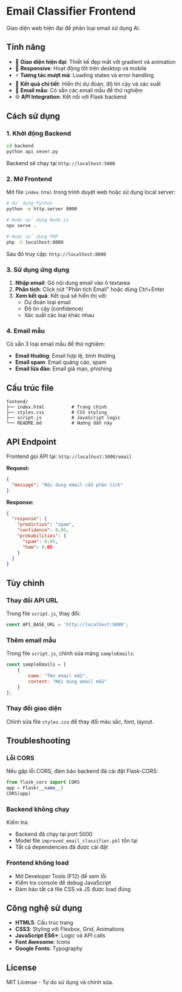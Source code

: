 # Email Classifier Frontend

Giao diện web hiện đại để phân loại email sử dụng AI.

## Tính năng

- 🎨 **Giao diện hiện đại**: Thiết kế đẹp mắt với gradient và animation
- 📱 **Responsive**: Hoạt động tốt trên desktop và mobile
- ⚡ **Tương tác mượt mà**: Loading states và error handling
- 🎯 **Kết quả chi tiết**: Hiển thị dự đoán, độ tin cậy và xác suất
- 📝 **Email mẫu**: Có sẵn các email mẫu để thử nghiệm
- 🌐 **API Integration**: Kết nối với Flask backend

## Cách sử dụng

### 1. Khởi động Backend
```bash
cd backend
python api_sever.py
```
Backend sẽ chạy tại `http://localhost:5000`

### 2. Mở Frontend
Mở file `index.html` trong trình duyệt web hoặc sử dụng local server:

```bash
# Sử dụng Python
python -m http.server 8000

# Hoặc sử dụng Node.js
npx serve .

# Hoặc sử dụng PHP
php -S localhost:8000
```

Sau đó truy cập: `http://localhost:8000`

### 3. Sử dụng ứng dụng

1. **Nhập email**: Gõ nội dung email vào ô textarea
2. **Phân tích**: Click nút "Phân tích Email" hoặc dùng Ctrl+Enter
3. **Xem kết quả**: Kết quả sẽ hiển thị với:
   - Dự đoán loại email
   - Độ tin cậy (confidence)
   - Xác suất các loại khác nhau

### 4. Email mẫu
Có sẵn 3 loại email mẫu để thử nghiệm:
- **Email thường**: Email hợp lệ, bình thường
- **Email spam**: Email quảng cáo, spam
- **Email lừa đảo**: Email giả mạo, phishing

## Cấu trúc file

```
fontend/
├── index.html          # Trang chính
├── styles.css          # CSS styling
├── script.js           # JavaScript logic
└── README.md           # Hướng dẫn này
```

## API Endpoint

Frontend gọi API tại: `http://localhost:5000/email`

**Request:**
```json
{
  "message": "Nội dung email cần phân tích"
}
```

**Response:**
```json
{
  "response": {
    "prediction": "spam",
    "confidence": 0.95,
    "probabilities": {
      "spam": 0.95,
      "ham": 0.05
    }
  }
}
```

## Tùy chỉnh

### Thay đổi API URL
Trong file `script.js`, thay đổi:
```javascript
const API_BASE_URL = 'http://localhost:5000';
```

### Thêm email mẫu
Trong file `script.js`, chỉnh sửa mảng `sampleEmails`:
```javascript
const sampleEmails = [
    {
        name: "Tên email mẫu",
        content: "Nội dung email mẫu"
    }
];
```

### Thay đổi giao diện
Chỉnh sửa file `styles.css` để thay đổi màu sắc, font, layout.

## Troubleshooting

### Lỗi CORS
Nếu gặp lỗi CORS, đảm bảo backend đã cài đặt Flask-CORS:
```python
from flask_cors import CORS
app = Flask(__name__)
CORS(app)
```

### Backend không chạy
Kiểm tra:
- Backend đã chạy tại port 5000
- Model file `improved_email_classifier.pkl` tồn tại
- Tất cả dependencies đã được cài đặt

### Frontend không load
- Mở Developer Tools (F12) để xem lỗi
- Kiểm tra console để debug JavaScript
- Đảm bảo tất cả file CSS và JS được load đúng

## Công nghệ sử dụng

- **HTML5**: Cấu trúc trang
- **CSS3**: Styling với Flexbox, Grid, Animations
- **JavaScript ES6+**: Logic và API calls
- **Font Awesome**: Icons
- **Google Fonts**: Typography

## License

MIT License - Tự do sử dụng và chỉnh sửa. 